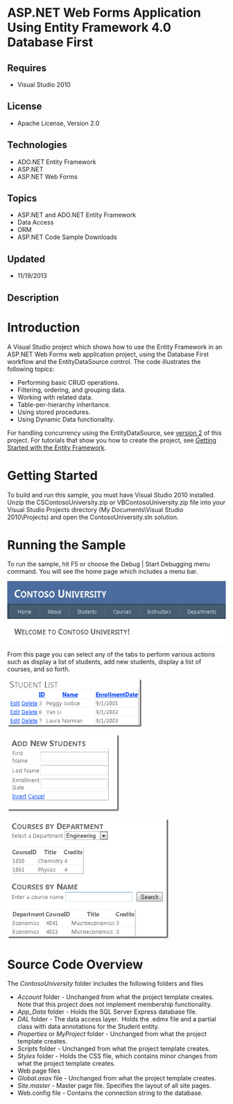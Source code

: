 # ASP.NET Web Forms Application Using Entity Framework 4.0 Database First
## Requires
- Visual Studio 2010
## License
- Apache License, Version 2.0
## Technologies
- ADO.NET Entity Framework
- ASP.NET
- ASP.NET Web Forms
## Topics
- ASP.NET and ADO.NET Entity Framework
- Data Access
- ORM
- ASP.NET Code Sample Downloads
## Updated
- 11/19/2013
## Description

<h1>Introduction</h1>
<p>A Visual Studio project which shows how to use the Entity Framework in an ASP.NET Web Forms web application project, using the Database First workflow and the EntityDataSource control. The code illustrates the following topics:</p>
<ul>
<li>Performing basic CRUD operations. </li><li>Filtering, ordering, and grouping data. </li><li>Working with related data. </li><li>Table-per-hierarchy inheritance. </li><li>Using stored procedures. </li><li>Using Dynamic Data functionality. </li></ul>
<p>For handling concurrency using the EntityDataSource, see <a href="http://code.msdn.microsoft.com/ASPNET-Web-Forms-6c7197aa">
version 2</a> of this project. For tutorials that show you how to create the project, see
<a href="http://www.asp.net/web-forms/tutorials/getting-started-with-ef/the-entity-framework-and-aspnet-getting-started-part-1">
Getting Started with the Entity Framework</a>.</p>
<h1>Getting Started</h1>
<p>To build and run this sample, you must have Visual Studio 2010 installed. Unzip the CSContosoUniversity.zip or VBContosoUniversity.zip file into your Visual Studio Projects directory (My Documents\Visual Studio 2010\Projects) and open the ContosoUniversity.sln
 solution.</p>
<h1>Running the Sample</h1>
<p>To run the sample, hit F5 or choose the Debug | Start Debugging menu command. You will see the home page which includes a menu bar.</p>
<p><img src="19069-contosouniversityhomepage.png" alt="" width="564" height="143"></p>
<p>From this page you can select any of the tabs to perform various actions such as display a list of students, add new students, display a list of courses, and so forth.</p>
<p><img src="19070-studentlist.png" alt="" width="310" height="111"></p>
<p><img src="19071-addstudents.png" alt="" width="258" height="177"></p>
<p><img src="19072-courseslist.png" alt="" width="372" height="276"></p>
<h1>Source Code Overview</h1>
<p>The <em>ContosoUniversity</em> folder includes the following folders and files</p>
<ul>
<li><em>Account</em> folder - Unchanged from what the project template creates. Note that this project does not implement membership functionality.
</li><li><em>App_Data</em> folder - Holds the SQL Server Express database file. </li><li><em>DAL</em> folder - The data access layer.&nbsp; Holds the .edmx file and a partial class with data annotations for the Student entity.
</li><li><em>Properties</em> or <em>MyProject</em> folder - Unchanged from what the project template creates.
</li><li><em>Scripts</em> folder - Unchanged from what the project template creates. </li><li><em>Styles</em> folder - Holds the CSS file, which contains minor changes from what the project template creates.
</li><li>Web page files </li><li><em>Global.asax</em> file - Unchanged from what the project template creates.
</li><li><em>Site.master</em> - Master page file. Specifies the layout of all site pages.
</li><li>Web.config file - Contains the connection string to the database. </li></ul>
